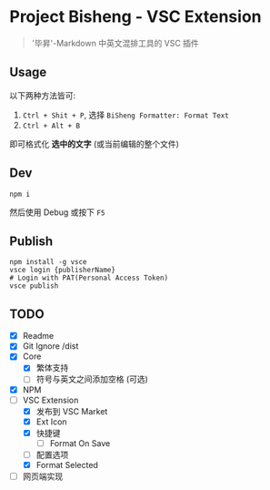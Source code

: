 # Project Bisheng - VSC Extension

> '毕昇'-Markdown 中英文混排工具的 VSC 插件


## Usage

以下两种方法皆可:

1. `Ctrl + Shit + P`, 选择 `BiSheng Formatter: Format Text`
2. `Ctrl + Alt + B`

即可格式化 **选中的文字** (或当前编辑的整个文件)

## Dev

```
npm i
```

然后使用 Debug 或按下 `F5`


## Publish

```
npm install -g vsce
vsce login {publisherName}
# Login with PAT(Personal Access Token)
vsce publish
```



## TODO

- [x] Readme
- [x] Git Ignore /dist
- [x] Core
  - [x] 繁体支持
  - [ ] 符号与英文之间添加空格 (可选)
- [x] NPM
- [ ] VSC Extension
  - [x] 发布到 VSC Market
  - [x] Ext Icon
  - [x] 快捷键
    - [ ] Format On Save
  - [ ] 配置选项
  - [x] Format Selected
- [ ] 网页端实现
